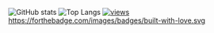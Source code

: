 
![GitHub stats](https://github-readme-stats.vercel.app/api?username=csdroit&show_icons=true&theme=tokyonight)
![Top Langs](https://github-readme-stats.vercel.app/api/top-langs/?username=csdroit&theme=tokyonight)
<a href="https://github.com/csdroit"><img alt="views" title="Github views"/></a>
https://forthebadge.com/images/badges/built-with-love.svg
